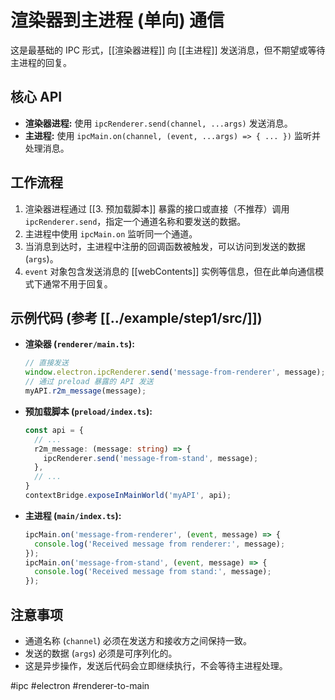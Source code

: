 # 渲染器到主进程 (单向) 通信

这是最基础的 IPC 形式，[[渲染器进程]] 向 [[主进程]] 发送消息，但不期望或等待主进程的回复。

## 核心 API

-   **渲染器进程:** 使用 `ipcRenderer.send(channel, ...args)` 发送消息。
-   **主进程:** 使用 `ipcMain.on(channel, (event, ...args) => { ... })` 监听并处理消息。

## 工作流程

1.  渲染器进程通过 [[3. 预加载脚本]] 暴露的接口或直接（不推荐）调用 `ipcRenderer.send`，指定一个通道名称和要发送的数据。
2.  主进程中使用 `ipcMain.on` 监听同一个通道。
3.  当消息到达时，主进程中注册的回调函数被触发，可以访问到发送的数据 (`args`)。
4.  `event` 对象包含发送消息的 [[webContents]] 实例等信息，但在此单向通信模式下通常不用于回复。

## 示例代码 (参考 [[../example/step1/src/]])

-   **渲染器 (`renderer/main.ts`):**
    ```typescript
    // 直接发送
    window.electron.ipcRenderer.send('message-from-renderer', message);
    // 通过 preload 暴露的 API 发送
    myAPI.r2m_message(message);
    ```
-   **预加载脚本 (`preload/index.ts`):**
    ```typescript
    const api = {
      // ...
      r2m_message: (message: string) => {
        ipcRenderer.send('message-from-stand', message);
      },
      // ...
    }
    contextBridge.exposeInMainWorld('myAPI', api);
    ```
-   **主进程 (`main/index.ts`):**
    ```typescript
    ipcMain.on('message-from-renderer', (event, message) => {
      console.log('Received message from renderer:', message);
    });
    ipcMain.on('message-from-stand', (event, message) => {
      console.log('Received message from stand:', message);
    });
    ```

## 注意事项

-   通道名称 (`channel`) 必须在发送方和接收方之间保持一致。
-   发送的数据 (`args`) 必须是可序列化的。
-   这是异步操作，发送后代码会立即继续执行，不会等待主进程处理。

#ipc #electron #renderer-to-main